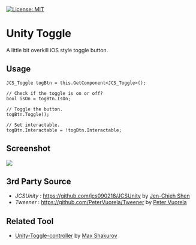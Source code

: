 [![License: MIT](https://img.shields.io/badge/License-MIT-yellow.svg)](https://opensource.org/licenses/MIT)


# Unity Toggle #

A little bit overkill iOS style toggle button. 

## Usage ##
```
JCS_Toggle togBtn = this.GetComponent<JCS_Toggle>();

// Check if the toggle is on or off?
bool isOn = togBtn.IsOn;

// Toggle the button.
togBtn.Toggle();

// Set interactable.
togBtn.Interactable = !togBtn.Interactable;
```

## Screenshot ##
<img src="./screenshot/toggle_demo.gif"/>

## 3rd Party Source ##
* *JCSUnity* : https://github.com/jcs090218/JCSUnity by <a href="https://github.com/jcs090218">Jen-Chieh Shen</a>
* *Tweener* : https://github.com/PeterVuorela/Tweener by <a href="https://github.com/PeterVuorela">Peter Vuorela</a>

## Related Tool ##
* <a href="https://github.com/Kalxoznik/Unity-Toggle-controller">Unity-Toggle-controller</a> by <a href="https://github.com/Kalxoznik">Max Shakurov</a>
